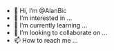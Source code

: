 - 👋 Hi, I’m @AlanBic
- 👀 I’m interested in ...
- 🌱 I’m currently learning ...
- 💞️ I’m looking to collaborate on ...
- 📫 How to reach me ...

<!---
AlanBic/AlanBic is a ✨ special ✨ repository because its `README.md` (this file) appears on your GitHub profile.
You can click the Preview link to take a look at your changes.
--->
